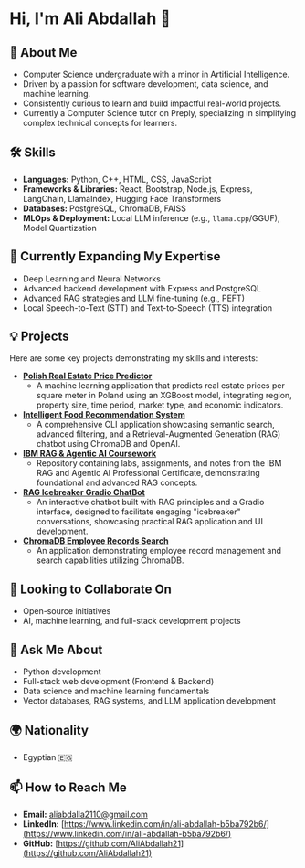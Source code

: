 # Hi, I'm Ali Abdallah 👋

## 🚀 About Me
* Computer Science undergraduate with a minor in Artificial Intelligence.
* Driven by a passion for software development, data science, and machine learning.
* Consistently curious to learn and build impactful real-world projects.
* Currently a Computer Science tutor on Preply, specializing in simplifying complex technical concepts for learners.

## 🛠 Skills

* **Languages:** Python, C++, HTML, CSS, JavaScript
* **Frameworks & Libraries:** React, Bootstrap, Node.js, Express, LangChain, LlamaIndex, Hugging Face Transformers
* **Databases:** PostgreSQL, ChromaDB, FAISS
* **MLOps & Deployment:** Local LLM inference (e.g., `llama.cpp`/GGUF), Model Quantization

## 🌱 Currently Expanding My Expertise

* Deep Learning and Neural Networks
* Advanced backend development with Express and PostgreSQL
* Advanced RAG strategies and LLM fine-tuning (e.g., PEFT)
* Local Speech-to-Text (STT) and Text-to-Speech (TTS) integration

## 💡 Projects

Here are some key projects demonstrating my skills and interests:

* **[Polish Real Estate Price Predictor](https://github.com/AliAbdallah21/Polish-Real-Estate-Predictor)**
    * A machine learning application that predicts real estate prices per square meter in Poland using an XGBoost model, integrating region, property size, time period, market type, and economic indicators.
* **[Intelligent Food Recommendation System](https://github.com/AliAbdallah21/Food-Recommendation-System)**
    * A comprehensive CLI application showcasing semantic search, advanced filtering, and a Retrieval-Augmented Generation (RAG) chatbot using ChromaDB and OpenAI.
* **[IBM RAG & Agentic AI Coursework](https://github.com/AliAbdallah21/IBM-RAG-Agentic-AI-Coursework)**
    * Repository containing labs, assignments, and notes from the IBM RAG and Agentic AI Professional Certificate, demonstrating foundational and advanced RAG concepts.
* **[RAG Icebreaker Gradio ChatBot](https://github.com/AliAbdallah21/RAG-Icebreaker-Gradio-ChatBot)**
    * An interactive chatbot built with RAG principles and a Gradio interface, designed to facilitate engaging "icebreaker" conversations, showcasing practical RAG application and UI development.
* **[ChromaDB Employee Records Search](https://github.com/AliAbdallah21/ChromaDB-Employee-Records-Search)**
    * An application demonstrating employee record management and search capabilities utilizing ChromaDB.

## 🤝 Looking to Collaborate On

* Open-source initiatives
* AI, machine learning, and full-stack development projects

## 💬 Ask Me About

* Python development
* Full-stack web development (Frontend & Backend)
* Data science and machine learning fundamentals
* Vector databases, RAG systems, and LLM application development

## 🌍 Nationality
* Egyptian 🇪🇬

## 📫 How to Reach Me

* **Email:** [aliabdalla2110@gmail.com](mailto:aliabdalla2110@gmail.com)
* **LinkedIn:** [https://www.linkedin.com/in/ali-abdallah-b5ba792b6/](https://www.linkedin.com/in/ali-abdallah-b5ba792b6/)
* **GitHub:** [https://github.com/AliAbdallah21](https://github.com/AliAbdallah21)
